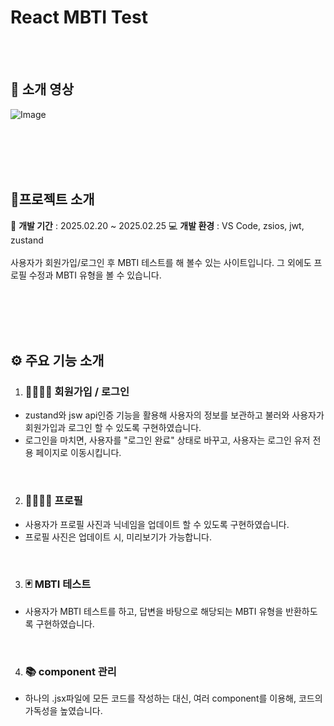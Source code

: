 # React MBTI Test
<br/><br/>


## 🎥 소개 영상
![Image](https://github.com/user-attachments/assets/22d49acb-12fa-4d43-87cc-6aa1e2d32a42)

<br/><br/><br/><br/>


## 🧾프로젝트 소개
📅 **개발 기간** : 2025.02.20 ~ 2025.02.25
💻 **개발 환경** : VS Code, zsios, jwt, zustand
<br><br>
사용자가 회원가입/로그인 후 MBTI 테스트를 해 볼수 있는 사이트입니다.
그 외에도 프로필 수정과 MBTI 유형을 볼 수 있습니다.

<br/><br/><br/><br/>


## ⚙ 주요 기능 소개
1. ### 👩‍💼👨‍💼 회원가입 / 로그인
  - zustand와 jsw api인증 기능을 활용해 사용자의 정보를 보관하고 불러와 사용자가 회원가입과 로그인 할 수 있도록 구현하였습니다.
  - 로그인을 마치면, 사용자를 "로그인 완료" 상태로 바꾸고, 사용자는 로그인 유저 전용 페이지로 이동시킵니다.
<br/>

2. ### 🦸‍♀️🦸‍♂️ 프로필
  - 사용자가 프로필 사진과 닉네임을 업데이트 할 수 있도록 구현하였습니다.
  - 프로필 사진은 업데이트 시, 미리보기가 가능합니다.
<br/>

3. ### 🃏 MBTI 테스트
  - 사용자가 MBTI 테스트를 하고, 답변을 바탕으로 해당되는 MBTI 유형을 반환하도록 구현하였습니다.
<br/>

4. ### 📚 component 관리
  - 하나의 .jsx파일에 모든 코드를 작성하는 대신, 여러 component를 이용해, 코드의 가독성을 높였습니다. 

<br/><br/>
